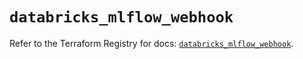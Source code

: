# `databricks_mlflow_webhook`

Refer to the Terraform Registry for docs: [`databricks_mlflow_webhook`](https://registry.terraform.io/providers/databricks/databricks/1.72.0/docs/resources/mlflow_webhook).
